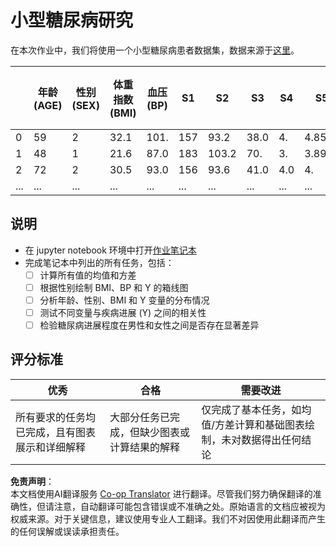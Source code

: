 <!--
CO_OP_TRANSLATOR_METADATA:
{
  "original_hash": "01d1b493e8b51a6ebb42524f6b1bcfff",
  "translation_date": "2025-08-25T17:10:18+00:00",
  "source_file": "1-Introduction/04-stats-and-probability/assignment.md",
  "language_code": "zh"
}
-->
# 小型糖尿病研究

在本次作业中，我们将使用一个小型糖尿病患者数据集，数据来源于[这里](https://www4.stat.ncsu.edu/~boos/var.select/diabetes.html)。

|   | 年龄 (AGE) | 性别 (SEX) | 体重指数 (BMI) | 血压 (BP) | S1 | S2 | S3 | S4 | S5 | S6 | Y（疾病进展） |
|---|-----|-----|-----|----|----|----|----|----|----|----|----|
| 0 | 59 | 2 | 32.1 | 101. | 157 | 93.2 | 38.0 | 4. | 4.8598 | 87 | 151 |
| 1 | 48 | 1 | 21.6 | 87.0 | 183 | 103.2 | 70. | 3. | 3.8918 | 69 | 75 |
| 2 | 72 | 2 | 30.5 | 93.0 | 156 | 93.6 | 41.0 | 4.0 | 4. | 85 | 141 |
| ... | ... | ... | ... | ...| ...| ...| ...| ...| ...| ...| ... |

## 说明

* 在 jupyter notebook 环境中打开[作业笔记本](../../../../1-Introduction/04-stats-and-probability/assignment.ipynb)
* 完成笔记本中列出的所有任务，包括：
   * [ ] 计算所有值的均值和方差
   * [ ] 根据性别绘制 BMI、BP 和 Y 的箱线图
   * [ ] 分析年龄、性别、BMI 和 Y 变量的分布情况
   * [ ] 测试不同变量与疾病进展 (Y) 之间的相关性
   * [ ] 检验糖尿病进展程度在男性和女性之间是否存在显著差异

## 评分标准

优秀 | 合格 | 需要改进
--- | --- | -- |
所有要求的任务均已完成，且有图表展示和详细解释 | 大部分任务已完成，但缺少图表或计算结果的解释 | 仅完成了基本任务，如均值/方差计算和基础图表绘制，未对数据得出任何结论

**免责声明**：  
本文档使用AI翻译服务 [Co-op Translator](https://github.com/Azure/co-op-translator) 进行翻译。尽管我们努力确保翻译的准确性，但请注意，自动翻译可能包含错误或不准确之处。原始语言的文档应被视为权威来源。对于关键信息，建议使用专业人工翻译。我们不对因使用此翻译而产生的任何误解或误读承担责任。